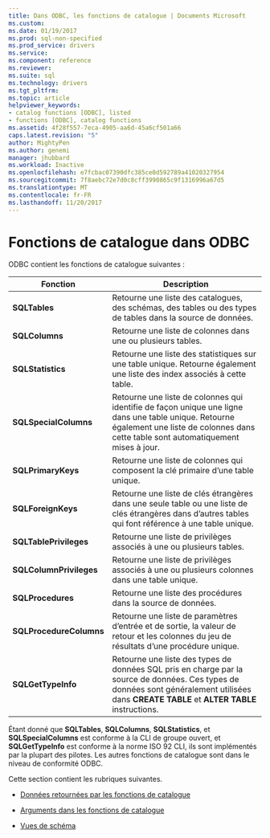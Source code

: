 ```yaml
---
title: Dans ODBC, les fonctions de catalogue | Documents Microsoft
ms.custom: 
ms.date: 01/19/2017
ms.prod: sql-non-specified
ms.prod_service: drivers
ms.service: 
ms.component: reference
ms.reviewer: 
ms.suite: sql
ms.technology: drivers
ms.tgt_pltfrm: 
ms.topic: article
helpviewer_keywords:
- catalog functions [ODBC], listed
- functions [ODBC], catalog functions
ms.assetid: 4f28f557-7eca-4905-aa6d-45a6cf501a66
caps.latest.revision: "5"
author: MightyPen
ms.author: genemi
manager: jhubbard
ms.workload: Inactive
ms.openlocfilehash: e7fcbac07390dfc385ce0d592789a41020327954
ms.sourcegitcommit: 7f8aebc72e7d0c8cff3990865c9f1316996a67d5
ms.translationtype: MT
ms.contentlocale: fr-FR
ms.lasthandoff: 11/20/2017
---
```

# <a name="catalog-functions-in-odbc"></a>Fonctions de catalogue dans ODBC
ODBC contient les fonctions de catalogue suivantes :  
  
|Fonction| Description|  
|--------------|-----------------|  
|**SQLTables**|Retourne une liste des catalogues, des schémas, des tables ou des types de tables dans la source de données.|  
|**SQLColumns**|Retourne une liste de colonnes dans une ou plusieurs tables.|  
|**SQLStatistics**|Retourne une liste des statistiques sur une table unique. Retourne également une liste des index associés à cette table.|  
|**SQLSpecialColumns**|Retourne une liste de colonnes qui identifie de façon unique une ligne dans une table unique. Retourne également une liste de colonnes dans cette table sont automatiquement mises à jour.|  
|**SQLPrimaryKeys**|Retourne une liste de colonnes qui composent la clé primaire d’une table unique.|  
|**SQLForeignKeys**|Retourne une liste de clés étrangères dans une seule table ou une liste de clés étrangères dans d’autres tables qui font référence à une table unique.|  
|**SQLTablePrivileges**|Retourne une liste de privilèges associés à une ou plusieurs tables.|  
|**SQLColumnPrivileges**|Retourne une liste de privilèges associés à une ou plusieurs colonnes dans une table unique.|  
|**SQLProcedures**|Retourne une liste des procédures dans la source de données.|  
|**SQLProcedureColumns**|Retourne une liste de paramètres d’entrée et de sortie, la valeur de retour et les colonnes du jeu de résultats d’une procédure unique.|  
|**SQLGetTypeInfo**|Retourne une liste des types de données SQL pris en charge par la source de données. Ces types de données sont généralement utilisées dans **CREATE TABLE** et **ALTER TABLE** instructions.|  
  
 Étant donné que **SQLTables**, **SQLColumns**, **SQLStatistics**, et **SQLSpecialColumns** est conforme à la CLI de groupe ouvert, et **SQLGetTypeInfo** est conforme à la norme ISO 92 CLI, ils sont implémentés par la plupart des pilotes. Les autres fonctions de catalogue sont dans le niveau de conformité ODBC.  
  
 Cette section contient les rubriques suivantes.  
  
-   [Données retournées par les fonctions de catalogue](../../../odbc/reference/develop-app/data-returned-by-catalog-functions.md)  
  
-   [Arguments dans les fonctions de catalogue](../../../odbc/reference/develop-app/arguments-in-catalog-functions.md)  
  
-   [Vues de schéma](../../../odbc/reference/develop-app/schema-views.md)
